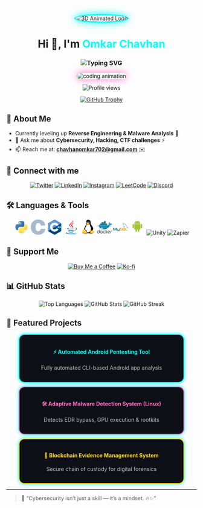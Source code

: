 <p align="center">
  <img src="" alt="3D Animated Logo" width="200" style="border-radius:50%; border: 3px solid #00fff7; box-shadow: 0 0 20px #00fff7;" />
</p>

<h1 align="center">Hi 👋, I'm <span style="color:#00fff7;">Omkar Chavhan</span></h1>
<h3 align="center"><img src="https://readme-typing-svg.demolab.com?font=Fira+Code&size=24&duration=3000&pause=500&color=00fff7&width=500&lines=Ethical+Hacker+%F0%9F%9A%A1;Cybersecurity+Enthusiast+%F0%9F%9B%A3;CTF+Player+%F0%9F%90%B1%E2%80%8D%F0%9F%92%BB" alt="Typing SVG"></h3>

<p align="center">
  <img src="https://media.giphy.com/media/kzo1Owg.gif" alt="coding animation" width="400" style="border-radius:10px; box-shadow: 0 0 20px #ff6ec7;" />
</p>

<p align="center">
  <img src="https://komarev.com/ghpvc/?username=omk4r72&label=Profile%20views&color=0e75b6&style=flat-square" alt="Profile views" />
</p>

<p align="center">
  <a href="https://github.com/ryo-ma/github-profile-trophy">
    <img src="https://github-profile-trophy.vercel.app/?username=omk4r72&theme=radical&margin-w=15&margin-h=15" alt="GitHub Trophy" />
  </a>
</p>

## 🌱 About Me
- Currently leveling up **Reverse Engineering & Malware Analysis** 🧠
- 💬 Ask me about **Cybersecurity, Hacking, CTF challenges** ⚡
- 📫 Reach me at: **chavhanomkar702@gmail.com** ✉️

## 🔗 Connect with me
<p align="center">
  <a href="https://twitter.com/omkarchavhan72" target="blank"><img src="https://img.shields.io/badge/Twitter-1DA1F2?style=for-the-badge&logo=twitter&logoColor=white" alt="Twitter" /></a>
  <a href="https://linkedin.com/in/omkar-chavhan-33697a312" target="blank"><img src="https://img.shields.io/badge/LinkedIn-0077B5?style=for-the-badge&logo=linkedin&logoColor=white" alt="LinkedIn" /></a>
  <a href="https://instagram.com/x3roex" target="blank"><img src="https://img.shields.io/badge/Instagram-E4405F?style=for-the-badge&logo=instagram&logoColor=white" alt="Instagram" /></a>
  <a href="https://www.leetcode.com/omk4r72" target="blank"><img src="https://img.shields.io/badge/LeetCode-FFA116?style=for-the-badge&logo=leetcode&logoColor=white" alt="LeetCode" /></a>
  <a href="https://discord.gg/0xomkar72" target="blank"><img src="https://img.shields.io/badge/Discord-7289DA?style=for-the-badge&logo=discord&logoColor=white" alt="Discord" /></a>
</p>

## 🛠 Languages & Tools
<p align="center">
  <img src="https://raw.githubusercontent.com/devicons/devicon/master/icons/python/python-original.svg" alt="Python" width="40" height="40" />
  <img src="https://raw.githubusercontent.com/devicons/devicon/master/icons/c/c-original.svg" alt="C" width="40" height="40" />
  <img src="https://raw.githubusercontent.com/devicons/devicon/master/icons/cplusplus/cplusplus-original.svg" alt="C++" width="40" height="40" />
  <img src="https://raw.githubusercontent.com/devicons/devicon/master/icons/java/java-original.svg" alt="Java" width="40" height="40" />
  <img src="https://raw.githubusercontent.com/devicons/devicon/master/icons/linux/linux-original.svg" alt="Linux" width="40" height="40" />
  <img src="https://raw.githubusercontent.com/devicons/devicon/master/icons/docker/docker-original-wordmark.svg" alt="Docker" width="40" height="40" />
  <img src="https://raw.githubusercontent.com/devicons/devicon/master/icons/mysql/mysql-original-wordmark.svg" alt="MySQL" width="40" height="40" />
  <img src="https://raw.githubusercontent.com/devicons/devicon/master/icons/android/android-original-wordmark.svg" alt="Android" width="40" height="40" />
  <img src="https://www.vectorlogo.zone/logos/unity3d/unity3d-icon.svg" alt="Unity" width="40" height="40" />
  <img src="https://www.vectorlogo.zone/logos/zapier/zapier-icon.svg" alt="Zapier" width="40" height="40" />
</p>

## 💖 Support Me
<p align="center">
  <a href="https://www.buymeacoffee.com/0mk4r72"><img src="https://cdn.buymeacoffee.com/buttons/v2/default-yellow.png" height="50" width="210" alt="Buy Me a Coffee" /></a>
  <a href="https://ko-fi.com/0mk4r72"><img src="https://cdn.ko-fi.com/cdn/kofi3.png?v=3" height="50" width="210" alt="Ko-fi" /></a>
</p>

## 📊 GitHub Stats
<p align="center">
  <img src="https://github-readme-stats.vercel.app/api/top-langs?username=omk4r72&show_icons=true&locale=en&layout=compact&theme=radical" alt="Top Languages" />
  <img src="https://github-readme-stats.vercel.app/api?username=omk4r72&show_icons=true&locale=en&theme=radical" alt="GitHub Stats" />
  <img src="https://github-readme-streak-stats.herokuapp.com/?user=omk4r72&theme=radical" alt="GitHub Streak" />
</p>

## 🚀 Featured Projects
<div align="center">
<div style="background:#0d1117; border:2px solid #00fff7; border-radius:15px; padding:15px; margin:10px; width:80%; box-shadow:0 0 20px #00fff7; animation: glow 2s infinite alternate;">
  <h4 style="color:#00fff7;">⚡ Automated Android Pentesting Tool</h4>
  <p style="color:#c0c0c0;">Fully automated CLI-based Android app analysis</p>
</div>
<div style="background:#0d1117; border:2px solid #ff6ec7; border-radius:15px; padding:15px; margin:10px; width:80%; box-shadow:0 0 20px #ff6ec7; animation: glow 2s infinite alternate;">
  <h4 style="color:#ff6ec7;">🛠️ Adaptive Malware Detection System (Linux)</h4>
  <p style="color:#c0c0c0;">Detects EDR bypass, GPU execution & rootkits</p>
</div>
<div style="background:#0d1117; border:2px solid #ffd700; border-radius:15px; padding:15px; margin:10px; width:80%; box-shadow:0 0 20px #ffd700; animation: glow 2s infinite alternate;">
  <h4 style="color:#ffd700;">🔗 Blockchain Evidence Management System</h4>
  <p style="color:#c0c0c0;">Secure chain of custody for digital forensics</p>
</div>
</div>

<style>
@keyframes glow {
  0% { box-shadow:0 0 10px #00fff7; }
  50% { box-shadow:0 0 25px #00fff7; }
  100% { box-shadow:0 0 10px #00fff7; }
}
</style>

---

> 💬 “Cybersecurity isn’t just a skill — it’s a mindset. 🔥✨”
